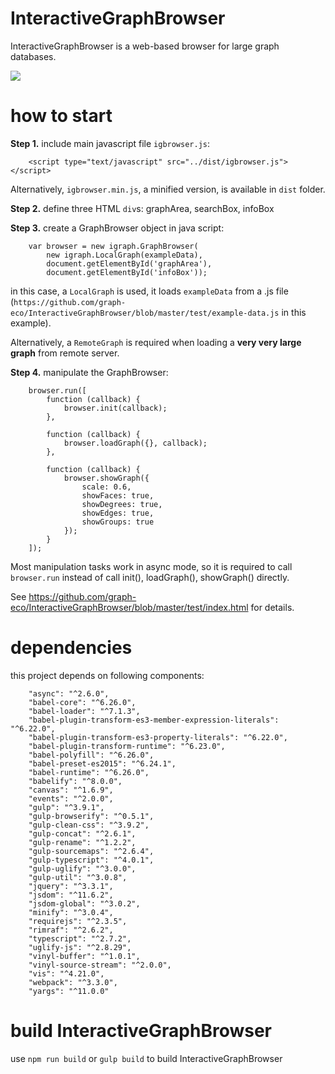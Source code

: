# InteractiveGraphBrowser
InteractiveGraphBrowser is a web-based browser for large graph databases.

<img src="https://github.com/graph-eco/InteractiveGraphBrowser/blob/master/snapshot.png?raw=true">

# how to start

__Step 1.__ include main javascript file `igbrowser.js`:

```
    <script type="text/javascript" src="../dist/igbrowser.js"></script>
```
Alternatively, `igbrowser.min.js`, a minified version, is available in `dist` folder.

__Step 2.__ define three HTML `div`s: graphArea, searchBox, infoBox
    
__Step 3.__ create a GraphBrowser object in java script:

```
    var browser = new igraph.GraphBrowser(
        new igraph.LocalGraph(exampleData),
        document.getElementById('graphArea'),
        document.getElementById('infoBox'));
```

in this case, a `LocalGraph` is used, it loads `exampleData` from a .js file (`https://github.com/graph-eco/InteractiveGraphBrowser/blob/master/test/example-data.js` in this example). 

Alternatively, a `RemoteGraph` is required when loading a __very very large graph__ from remote server.

__Step 4.__ manipulate the GraphBrowser:

```
    browser.run([
        function (callback) {
            browser.init(callback);
        },

        function (callback) {
            browser.loadGraph({}, callback);
        },

        function (callback) {
            browser.showGraph({
                scale: 0.6,
                showFaces: true,
                showDegrees: true,
                showEdges: true,
                showGroups: true
            });
        }
    ]);
```
Most manipulation tasks work in async mode, so it is required to call `browser.run` instead of call init(), loadGraph(), showGraph() directly.

See https://github.com/graph-eco/InteractiveGraphBrowser/blob/master/test/index.html for details.

# dependencies
this project depends on following components:
```
    "async": "^2.6.0",
    "babel-core": "^6.26.0",
    "babel-loader": "^7.1.3",
    "babel-plugin-transform-es3-member-expression-literals": "^6.22.0",
    "babel-plugin-transform-es3-property-literals": "^6.22.0",
    "babel-plugin-transform-runtime": "^6.23.0",
    "babel-polyfill": "^6.26.0",
    "babel-preset-es2015": "^6.24.1",
    "babel-runtime": "^6.26.0",
    "babelify": "^8.0.0",
    "canvas": "^1.6.9",
    "events": "^2.0.0",
    "gulp": "^3.9.1",
    "gulp-browserify": "^0.5.1",
    "gulp-clean-css": "^3.9.2",
    "gulp-concat": "^2.6.1",
    "gulp-rename": "^1.2.2",
    "gulp-sourcemaps": "^2.6.4",
    "gulp-typescript": "^4.0.1",
    "gulp-uglify": "^3.0.0",
    "gulp-util": "^3.0.8",
    "jquery": "^3.3.1",
    "jsdom": "^11.6.2",
    "jsdom-global": "^3.0.2",
    "minify": "^3.0.4",
    "requirejs": "^2.3.5",
    "rimraf": "^2.6.2",
    "typescript": "^2.7.2",
    "uglify-js": "^2.8.29",
    "vinyl-buffer": "^1.0.1",
    "vinyl-source-stream": "^2.0.0",
    "vis": "^4.21.0",
    "webpack": "^3.3.0",
    "yargs": "^11.0.0"
```

# build InteractiveGraphBrowser

use `npm run build` or `gulp build` to build InteractiveGraphBrowser
